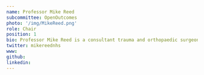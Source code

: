 ```yaml
---
name: Professor Mike Reed
subcommittee: OpenOutcomes
photo: '/img/MikeReed.png'
role: Chair
position: 1
bio: Professor Mike Reed is a consultant trauma and orthopaedic surgeon for Northumbria Healthcare NHS Foundation Trust. Following medical school in Newcastle and his MD in Sheffield, Mike trained in trauma and orthopaedics in the North of England, and completed fellowships in New Zealand. Currently, he is a full-time hip and knee replacement surgeon, with trauma commitments within a busy Trauma Unit. At Trust level, Mike has run improvement programmes in hip fracture care, infection prevention and enhanced recovery. He is the Clinical Director at Northumbria leading a high performing team, supported by a group of committed and talented colleagues. His research, supported by industry, charity and government funding, focuses on his specialist interest in infection prevention, diagnosis and management, and outcome prediction using large datasets. He is Chief Investigator for clinical trials at the University of York, and is on the executive of the National Joint Registry.
twitter: mikereednhs
www: 
github: 
linkedin:
---
```

